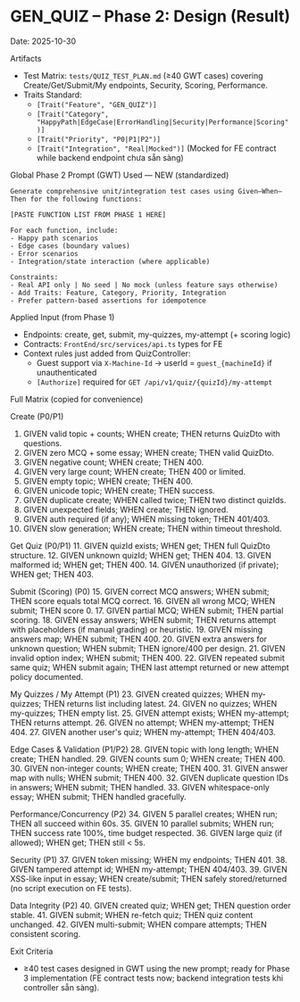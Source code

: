 # GEN_QUIZ – Phase 2: Design (Result)

Date: 2025-10-30

Artifacts
- Test Matrix: `tests/QUIZ_TEST_PLAN.md` (≥40 GWT cases) covering Create/Get/Submit/My endpoints, Security, Scoring, Performance.
- Traits Standard:
  - `[Trait("Feature", "GEN_QUIZ")]`
  - `[Trait("Category", "HappyPath|EdgeCase|ErrorHandling|Security|Performance|Scoring")]`
  - `[Trait("Priority", "P0|P1|P2")]`
  - `[Trait("Integration", "Real|Mocked")]` (Mocked for FE contract while backend endpoint chưa sẵn sàng)

Global Phase 2 Prompt (GWT) Used — NEW (standardized)
```
Generate comprehensive unit/integration test cases using Given–When–Then for the following functions:

[PASTE FUNCTION LIST FROM PHASE 1 HERE]

For each function, include:
- Happy path scenarios
- Edge cases (boundary values)
- Error scenarios
- Integration/state interaction (where applicable)

Constraints:
- Real API only | No seed | No mock (unless feature says otherwise)
- Add Traits: Feature, Category, Priority, Integration
- Prefer pattern-based assertions for idempotence
```

Applied Input (from Phase 1)
- Endpoints: create, get, submit, my-quizzes, my-attempt (+ scoring logic)
- Contracts: `FrontEnd/src/services/api.ts` types for FE
- Context rules just added from QuizController:
  - Guest support via `X-Machine-Id` → userId = `guest_{machineId}` if unauthenticated
  - `[Authorize]` required for `GET /api/v1/quiz/{quizId}/my-attempt`

Full Matrix (copied for convenience)

Create (P0/P1)
1. GIVEN valid topic + counts; WHEN create; THEN returns QuizDto with questions.
2. GIVEN zero MCQ + some essay; WHEN create; THEN valid QuizDto.
3. GIVEN negative count; WHEN create; THEN 400.
4. GIVEN very large count; WHEN create; THEN 400 or limited.
5. GIVEN empty topic; WHEN create; THEN 400.
6. GIVEN unicode topic; WHEN create; THEN success.
7. GIVEN duplicate create; WHEN called twice; THEN two distinct quizIds.
8. GIVEN unexpected fields; WHEN create; THEN ignored.
9. GIVEN auth required (if any); WHEN missing token; THEN 401/403.
10. GIVEN slow generation; WHEN create; THEN within timeout threshold.

Get Quiz (P0/P1)
11. GIVEN quizId exists; WHEN get; THEN full QuizDto structure.
12. GIVEN unknown quizId; WHEN get; THEN 404.
13. GIVEN malformed id; WHEN get; THEN 400.
14. GIVEN unauthorized (if private); WHEN get; THEN 403.

Submit (Scoring) (P0)
15. GIVEN correct MCQ answers; WHEN submit; THEN score equals total MCQ correct.
16. GIVEN all wrong MCQ; WHEN submit; THEN score 0.
17. GIVEN partial MCQ; WHEN submit; THEN partial scoring.
18. GIVEN essay answers; WHEN submit; THEN returns attempt with placeholders (if manual grading) or heuristic.
19. GIVEN missing answers map; WHEN submit; THEN 400.
20. GIVEN extra answers for unknown question; WHEN submit; THEN ignore/400 per design.
21. GIVEN invalid option index; WHEN submit; THEN 400.
22. GIVEN repeated submit same quiz; WHEN submit again; THEN last attempt returned or new attempt policy documented.

My Quizzes / My Attempt (P1)
23. GIVEN created quizzes; WHEN my-quizzes; THEN returns list including latest.
24. GIVEN no quizzes; WHEN my-quizzes; THEN empty list.
25. GIVEN attempt exists; WHEN my-attempt; THEN returns attempt.
26. GIVEN no attempt; WHEN my-attempt; THEN 404.
27. GIVEN another user's quiz; WHEN my-attempt; THEN 404/403.

Edge Cases & Validation (P1/P2)
28. GIVEN topic with long length; WHEN create; THEN handled.
29. GIVEN counts sum 0; WHEN create; THEN 400.
30. GIVEN non-integer counts; WHEN create; THEN 400.
31. GIVEN answer map with nulls; WHEN submit; THEN 400.
32. GIVEN duplicate question IDs in answers; WHEN submit; THEN handled.
33. GIVEN whitespace-only essay; WHEN submit; THEN handled gracefully.

Performance/Concurrency (P2)
34. GIVEN 5 parallel creates; WHEN run; THEN all succeed within 60s.
35. GIVEN 10 parallel submits; WHEN run; THEN success rate 100%, time budget respected.
36. GIVEN large quiz (if allowed); WHEN get; THEN still < 5s.

Security (P1)
37. GIVEN token missing; WHEN my endpoints; THEN 401.
38. GIVEN tampered attempt id; WHEN my-attempt; THEN 404/403.
39. GIVEN XSS-like input in essay; WHEN create/submit; THEN safely stored/returned (no script execution on FE tests).

Data Integrity (P2)
40. GIVEN created quiz; WHEN get; THEN question order stable.
41. GIVEN submit; WHEN re-fetch quiz; THEN quiz content unchanged.
42. GIVEN multi-submit; WHEN compare attempts; THEN consistent scoring.

Exit Criteria
- ≥40 test cases designed in GWT using the new prompt; ready for Phase 3 implementation (FE contract tests now; backend integration tests khi controller sẵn sàng).
